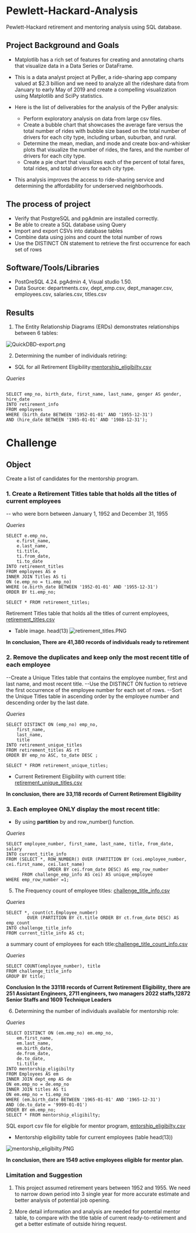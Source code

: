 # Pewlett-Hackard-Analysis
Pewlett-Hackard retirement and mentoring analysis using SQL database.

## Project Background and Goals

* Matplotlib has a rich set of features for creating and annotating charts that visualize data in a Data Series or DataFrame.
* This is a data analyst project at PyBer, a ride-sharing app company valued at $2.3 billion and we need to analyze all the rideshare data from January to early May of 2019 and create a compelling visualization using Matplotlib and SciPy statistics.

* Here is the list of deliverables for the analysis of the PyBer analysis:

    - Perform exploratory analysis on data from large csv files.
    - Create a bubble chart that showcases the average fare versus the total number of rides with bubble size based on the total number of drivers for each city type, including urban, suburban, and rural.
    - Determine the mean, median, and mode and create box-and-whisker plots that visualize the number of rides, the fares, and the number of drivers for each city type.
    - Create a pie chart that visualizes each of the percent of total fares, total rides, and total drivers for each city type.

* This analysis improves the access to ride-sharing service and determining the affordability for underserved neighborhoods.

## The process of project

* Verify that PostgreSQL and pgAdmin are installed correctly.
* Be able to create a SQL database using Query
* Import and export CSVs into database tables
* Combine data using joins and count the total number of rows
* Use the DISTINCT ON statement to retrieve the first occurrence for each set of rows

## Software/Tools/Libraries
* PostGreSQL 4.24. pgAdmin 4, Visual studio 1.50.
* Data Source: departments.csv, dept_emp.csv, dept_manager.csv, employees.csv, salaries.csv, titles.csv

## Results


1. The Entity Relationship Diagrams (ERDs) demonstrates relationships between 6 tables:

![QuickDBD-export.png](Image/QuickDBD-export.png)

2. Determining the number of individuals retiring:

- SQL for all Retirement Eligibility:[mentorship_eligibilty.csv](/Data/mentorship_eligibilty.csv)

*Queries*

```

SELECT emp_no, birth_date, first_name, last_name, genger AS gender, hire_date
INTO retirement_info
FROM employees
WHERE (birth_date BETWEEN '1952-01-01' AND '1955-12-31')
AND (hire_date BETWEEN '1985-01-01' AND '1988-12-31');
```



# Challenge

## Object

Create a list of candidates for the mentorship program.


### 1. Create a Retirement Titles table that holds all the titles of current employees 
-- who were born between January 1, 1952 and December 31, 1955

*Queries*

```
SELECT e.emp_no, 
	e.first_name, 
	e.last_name,
	ti.title, 
	ti.from_date, 
	ti.to_date
INTO retirement_titles
FROM employees AS e
INNER JOIN Titles AS ti
ON (e.emp_no = ti.emp_no)
WHERE (e.birth_date BETWEEN '1952-01-01' AND '1955-12-31')
ORDER BY ti.emp_no;

SELECT * FROM retirement_titles;
```
Retirement Titles table that holds all the titles of current employees, 
[retirement_titles.csv](data/retirement_titles.csv)

* Table image. head(13)
![retirement_titles.PNG](Image/retirement_titles.PNG)

**In conclusion, There are 41,380 records of individuals ready to retirement**


### 2. Remove the duplicates and keep only the most recent title of each employee

--Create a Unique Titles table that contains the employee number, first and last name, and most recent title.
--Use the DISTINCT ON fuction to retrieve the first occurrence of the employee number for each set of rows.
--Sort the Unique Titles table in ascending order by the employee number and descending order by the last date.

*Queries*
```
SELECT DISTINCT ON (emp_no) emp_no,
	first_name, 
	last_name, 
	title
INTO retirement_unique_titles
FROM retirement_titles AS rt
ORDER BY emp_no ASC, to_date DESC ;

SELECT * FROM retirement_unique_titles;
```
- Current Retirement Eligibility with current title:
[retirement_unique_titles.csv](Data/retirement_unique_titles.csv)

**In conclusion, there are 33,118 records of Current Retirement Eligibility** 


### 3. Each employee ONLY display the most recent title:

- By using **partition** by and row_number() function.

*Queries*

```
SELECT employee_number, first_name, last_name, title, from_date, salary
INTO current_title_info
FROM (SELECT *, ROW_NUMBER() OVER (PARTITION BY (cei.employee_number, cei.first_name, cei.last_name)
                ORDER BY cei.from_date DESC) AS emp_row_number
      FROM challenge_emp_info AS cei) AS unique_employee	  
WHERE emp_row_number =1;
```

5. The Frequency count of employee titles:
[challenge_title_info.csv](/Data/challenge_title_info.csv)

*Queries*

```
SELECT *, count(ct.Employee_number) 
		OVER (PARTITION BY ct.title ORDER BY ct.from_date DESC) AS emp_count
INTO challenge_title_info
FROM current_title_info AS ct;
```

a summary count of employees for each title:[challenge_title_count_info.csv](/Data/challenge_title_count_info.csv)

*Queries*

```
SELECT COUNT(employee_number), title
FROM challenge_title_info
GROUP BY title;
```

**Conclusion**
**In the 33118 records of Current Retirement Eligibility, there are 251 Assistant Engineers, 2711 engineers, two managers 2022 staffs,12872 Senior Staffs and 1609 Technique Leaders**



6. Determining the number of individuals available for mentorship role:

*Queries*

```
SELECT DISTINCT ON (em.emp_no) em.emp_no, 
	em.first_name, 
	em.last_name,
	em.birth_date,
	de.from_date, 
	de.to_date,
	ti.title
INTO mentorship_eligibilty
FROM Employees AS em
INNER JOIN dept_emp AS de 
ON em.emp_no = de.emp_no
INNER JOIN titles AS ti 
ON em.emp_no = ti.emp_no
WHERE (em.birth_date BETWEEN '1965-01-01' AND '1965-12-31')
AND (de.to_date = '9999-01-01')
ORDER BY em.emp_no;
SELECT * FROM mentorship_eligibilty;
```
SQL export csv file for eligible for mentor program, [entorship_eligibilty.csv](data/mentorship_eligibilty.csv)

* Mentorship eligibility table for current employees (table head(13))

![mentorship_eligibilty.PNG](Image/mentorship_eligibilty.PNG)

**In conclusion, there are 1549 active employees eligible for mentor plan.**

### Limitation and Suggestion
 
 1. This project assumed retirement years between 1952 and 1955. 
 We need to narrow down period into 3 single year for more accurate estimate and better analysis of potential job opening. 

 2. More detail information and analysis are needed for potential mentor table, 
 to compare with the title table of current ready-to-retirement 
 and get a better estimate of outside hiring request. 

